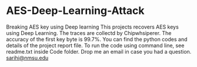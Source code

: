 # AES-Deep-Learning-Attack
Breaking AES key using Deep learning 
This projects recovers AES keys using Deep Learning. The traces are collectd by Chipwhsiperer. The accuracy of the first key byte is 99.7%. You can find the python codes and details of the project report file. To run the code using command line, see readme.txt inside Code folder. Drop me an email in case you had a question.
sarihi@nmsu.edu
